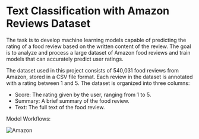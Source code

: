 # Text Classification with Amazon Reviews Dataset

The task is to develop machine learning models capable of predicting the rating of a food review based on the written content of the review. The goal is to analyze and process a large dataset of Amazon food reviews and train models that can accurately predict user ratings.

The dataset used in this project consists of 540,031 food reviews from Amazon, stored in a CSV file format. Each review in the dataset is annotated with a rating between 1 and 5. The dataset is organized into three columns:
- Score: The rating given by the user, ranging from 1 to 5.
- Summary: A brief summary of the food review.
- Text: The full text of the food review.

Model Workflows:

![Amazon](https://github.com/user-attachments/assets/a30f18b6-6e40-4c57-ae75-39c75899d674)
